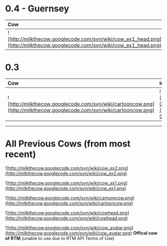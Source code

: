 # 0.4 - Guernsey #
|**Cow**|**Icon**|**Preview**|
|:------|:-------|:----------|
|![http://milkthecow.googlecode.com/svn/wiki/cow_ex1_head.png](http://milkthecow.googlecode.com/svn/wiki/cow_ex1_head.png)|![http://milkthecow.googlecode.com/svn/trunk/Milk%20the%20Cow.wdgt/Icon.png](http://milkthecow.googlecode.com/svn/trunk/Milk%20the%20Cow.wdgt/Icon.png)|![http://milkthecow.googlecode.com/svn/trunk/Milk%20the%20Cow.wdgt/Default.png](http://milkthecow.googlecode.com/svn/trunk/Milk%20the%20Cow.wdgt/Default.png)|

# 0.3 #
|**Cow**|**Icon**|**Preview**|
|:------|:-------|:----------|
|![http://milkthecow.googlecode.com/svn/wiki/cartooncow.png](http://milkthecow.googlecode.com/svn/wiki/cartooncow.png)|![http://milkthecow.googlecode.com/svn/wiki/Icon-0.3.png](http://milkthecow.googlecode.com/svn/wiki/Icon-0.3.png)|![http://milkthecow.googlecode.com/svn/wiki/Default-0.3.png](http://milkthecow.googlecode.com/svn/wiki/Default-0.3.png)|


---


# All Previous Cows (from most recent) #

![http://milkthecow.googlecode.com/svn/wiki/cow_ex2.png](http://milkthecow.googlecode.com/svn/wiki/cow_ex2.png)

![http://milkthecow.googlecode.com/svn/wiki/cow_ex1.png](http://milkthecow.googlecode.com/svn/wiki/cow_ex1.png)

![http://milkthecow.googlecode.com/svn/wiki/cartooncow.png](http://milkthecow.googlecode.com/svn/wiki/cartooncow.png)

![http://milkthecow.googlecode.com/svn/wiki/cowhead.png](http://milkthecow.googlecode.com/svn/wiki/cowhead.png)

![http://milkthecow.googlecode.com/svn/wiki/cow_avatar.png](http://milkthecow.googlecode.com/svn/wiki/cow_avatar.png)
**Offical cow of RTM** (unable to use due to RTM API Terms of Use)